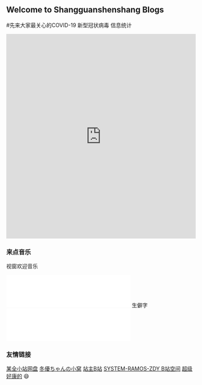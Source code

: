## Welcome to Shangguanshenshang Blogs

#先来大家最关心的COVID-19 新型冠状病毒 信息统计
<iframe src="https://cn.bing.com/covidans/widget?&setlang=zh-CN&lcid=/TaiWan&mt=Map" height="545" frameborder="no" scrolling="no" border="0" width="100%"> </iframe>

### 来点音乐
视窗欢迎音乐
<iframe frameborder="no" border="0" marginwidth="0" marginheight="0" width=330 height=86 src="//music.163.com/outchain/player?type=2&id=528305962&auto=0&height=66"></iframe>
生僻字
<iframe frameborder="no" border="0" marginwidth="0" marginheight="0" width=330 height=86 src="//music.163.com/outchain/player?type=2&id=518781004&auto=0&height=66"></iframe>

### 友情链接
[某全小站网盘](https://file.cqzhx.top/)
[冬優ちゃんの小窝](https://www.fuibafuyu.top/) 
[站主B站](https://space.bilibili.com/531522938)
[SYSTEM-RAMOS-ZDY B站空间](https://space.bilibili.com/493998035)
[超级好康的](http://toolbox.waterspo.top)
:smile: 
